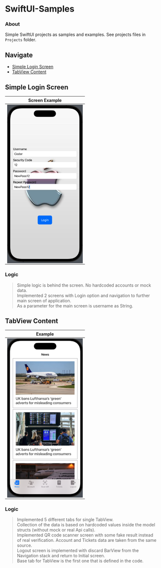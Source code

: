 
# SwiftUI-Samples

### About

Simple SwiftUI projects as samples and examples. See projects files in `Projects` folder.

## Navigate

- [Simple Login Screen](#simple-login-screen)
- [TabView Content](#tabview-content)

## Simple Login Screen

|Screen Example|
|:-:|
|<img align="left" src="Previews/SimpleLoginScreen.png" width="250">|

### Logic

> Simple logic is behind the screen. No hardcoded accounts or mock data.<br/>
> Implemented 2 screens with Login option and navigation to further main screen of application.<br/>
> As a parameter for the main screen is username as String.

## TabView Content
|Example|
|:-:|
|<img align="left" src="Previews/TabView-Content.png" width="250">|

### Logic 

> Implemented 5 different tabs for single TabView.<br/>
> Collection of the data is based on hardcoded values inside the model structs (without mock or real Api calls).<br/>
> Implemented QR code scanner screen with some fake result instead of real verification. Account and Tickets data are taken from the same source.<br/>
> Logout screen is implemented with discard BarView from the Navigation stack and return to Initial screen.<br/>
> Base tab for TabView is the first one that is defined in the code.
</pre>